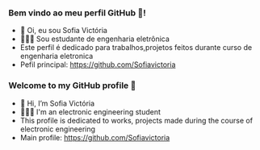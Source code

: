 ### Bem vindo ao meu perfil GitHub 👋! 
- 👋 Oi, eu sou Sofia Victória
- 👩🏾‍🎓 Sou estudante de engenharia eletrônica
- Este perfil é dedicado para trabalhos,projetos feitos durante curso de engenharia eletronica 
- Pefil principal: https://github.com/Sofiavictoria 


### Welcome to my GitHub profile 👋
- 👋 Hi, I’m Sofia Victória
- 👩🏾‍🎓 I'm an electronic engineering student
- This profile is dedicated to works, projects made during the course of electronic engineering
- Main profile: https://github.com/Sofiavictoria 



<!--
**Facul-Sofia/Facul-Sofia** is a ✨ _special_ ✨ repository because its `README.md` (this file) appears on your GitHub profile.

Here are some ideas to get you started:

- 🔭 I’m currently working on ...
- 🌱 I’m currently learning ...
- 👯 I’m looking to collaborate on ...
- 🤔 I’m looking for help with ...
- 💬 Ask me about ...
- 📫 How to reach me: ...
- 😄 Pronouns: ...
- ⚡ Fun fact: ...
-->
